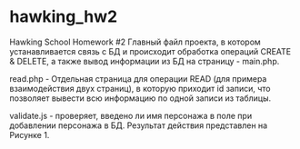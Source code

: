 # hawking_hw2
Hawking School Homework #2
Главный файл проекта, в котором устанавливается связь с БД и происходит обработка операций CREATE & DELETE, а также вывод информации из БД на страницу - main.php. 


read.php - Отдельная страница для операции READ (для примера взаимодействия двух страниц), в которую приходит id записи, что позволяет вывести всю информацию по одной записи из таблицы.


validate.js - проверяет, введено ли имя персонажа в поле при добавлении персонажа в БД. Результат действия представлен на Рисунке 1.
